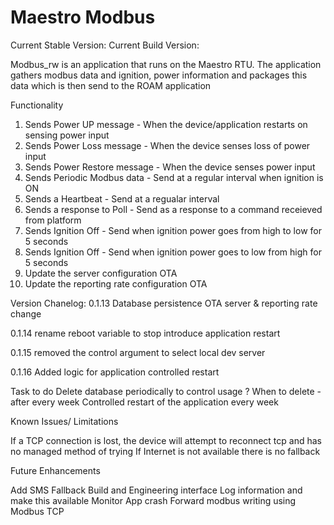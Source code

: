 # Maestro Modbus
Current Stable Version: 
Current Build Version:

Modbus_rw is an application that runs on the Maestro RTU. The application gathers modbus data and ignition, power information and packages this data which is then send to the ROAM application


Functionality 
1) Sends Power UP message - When the device/application restarts on sensing power input
2) Sends Power Loss message - When the device senses loss of power input
3) Sends Power Restore message - When the device senses power input
4) Sends Periodic Modbus data - Send at a regular interval when ignition is ON
5) Sends a Heartbeat - Send at a regualar interval 
6) Sends a response to Poll - Send as a response to a command receieved from platform
7) Sends Ignition Off - Send when ignition power goes from high to low for 5 seconds
8) Sends Ignition Off - Send when ignition power goes to low from high for 5 seconds
9) Update the server configuration OTA
10) Update the reporting rate configuration OTA

Version Chanelog:
0.1.13 
Database persistence 
OTA server & reporting rate change

0.1.14
rename reboot variable to stop
introduce application restart 

0.1.15
removed the control argument to select local dev server

0.1.16
Added logic for application controlled restart


Task to do
Delete database periodically to control usage 
    ? When to delete - after every week 
Controlled restart of the application every week 

Known Issues/ Limitations

If a TCP connection is lost, the device will attempt to reconnect tcp and has no managed method of trying
If Internet is not available there is no fallback

Future Enhancements

Add SMS Fallback
Build and Engineering interface
Log information and make this available
Monitor App crash 
Forward modbus writing using Modbus TCP

